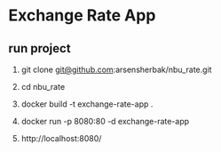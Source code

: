 # Exchange Rate App

## run project
1. git clone git@github.com:arsensherbak/nbu_rate.git

2. cd nbu_rate

3. docker build -t exchange-rate-app .

4. docker run -p 8080:80 -d exchange-rate-app
5. http://localhost:8080/
